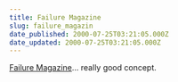 ```yaml
---
title: Failure Magazine
slug: failure_magazin
date_published: 2000-07-25T03:21:05.000Z
date_updated: 2000-07-25T03:21:05.000Z
---
```


[Failure Magazine](http://www.failuremag.com/)… really good concept.
